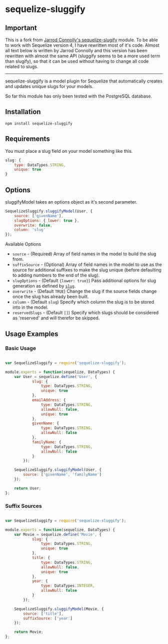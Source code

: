 # sequelize-sluggify

## Important

This is a fork from [Jarrod Connolly's sequelize-slugify](https://github.com/jarrodconnolly/sequelize-slugify) module. To be able to work with Sequelize version 4, I have rewritten most of it's code. Almost all text below is written by Jarrod Connolly and this version has been rewritten with almost the same API (sluggify seems to be a more used term than slugify), so that it can be used without having to change all code related to slugs.

--------------------

sequelize-sluggify is a model plugin for Sequelize that automatically creates and updates unique slugs for your models.

So far this module has only been tested with the PostgreSQL database.

## Installation

`npm install sequelize-sluggify`

## Requirements

You must place a slug field on your model something like this.

```javascript
slug: {
    type: DataTypes.STRING,
    unique: true
}
```

## Options

sluggifyModel takes an options object as it's second parameter.

```javascript
SequelizeSluggify.sluggifyModel(User, {
    source: ['givenName'],
    slugOptions: { lower: true },
    overwrite: false,
    column: 'slug'
});

```
Available Options

- `source` - (Required) Array of field names in the model to build the slug from.
- `suffixSource` - (Optional) Array of field names in the model to use as the source for additional suffixes to make the slug unique (before defaulting to adding numbers to the end of the slug).
- `slugOptions` - (Default `{lower: true}`) Pass additional options for slug generation as defined by [`slug`](https://github.com/dodo/node-slug).
- `overwrite` - (Default `TRUE`) Change the slug if the source fields change once the slug has already been built.
- `column` - (Default `slug`) Specify which column the slug is to be stored into in the model.
- `reservedSlugs` - (Default `[]`) Specify which slugs should be considered as 'reserved' and will therefor be skipped.

## Usage Examples

### Basic Usage

```javascript

var SequelizeSluggify = require('sequelize-sluggify');

module.exports = function(sequelize, DataTypes) {
    var User = sequelize.define('User', {
            slug: {
                type: DataTypes.STRING,
                unique: true
            },
            emailAddress: {
                type: DataTypes.STRING,
                allowNull: false,
                unique: true
            },
            givenName: {
                type: DataTypes.STRING,
                allowNull: false
            },
            familyName: {
                type: DataTypes.STRING,
                allowNull: false
            }
        });

    SequelizeSluggify.sluggifyModel(User, {
        source: ['givenName', 'familyName']
    });

    return User;
};

```

### Suffix Sources

```javascript

var SequelizeSluggify = require('sequelize-sluggify');

module.exports = function(sequelize, DataTypes) {
    var Movie = sequelize.define('Movie', {
            slug: {
                type: DataTypes.STRING,
                unique: true
            },
            title: {
                type: DataTypes.STRING,
                allowNull: false,
                unique: true
            },
            year: {
                type: DataTypes.INTEGER,
                allowNull: false
            }
        });

    SequelizeSluggify.sluggifyModel(Movie, {
        source: ['title'],
        suffixSource: ['year']
    });

    return Movie;
};

```
